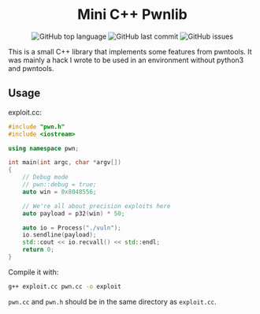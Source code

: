 <h1 align="center">Mini C++ Pwnlib</h1>
<p align="center">
    <img alt="GitHub top language" src="https://img.shields.io/github/languages/top/nankeen/pwnlib-cpp?style=for-the-badge">
    <img alt="GitHub last commit" src="https://img.shields.io/github/last-commit/nankeen/pwnlib-cpp?style=for-the-badge">
    <img alt="GitHub issues" src="https://img.shields.io/github/issues/nankeen/pwnlib-cpp?style=for-the-badge">
</p>

This is a small C++ library that implements some features from pwntools.
It was mainly a hack I wrote to be used in an environment without python3 and pwntools.

## Usage

exploit.cc:

```cpp
#include "pwn.h"
#include <iostream>

using namespace pwn;

int main(int argc, char *argv[])
{
    // Debug mode
    // pwn::debug = true;
    auto win = 0x8048556;

    // We're all about precision exploits here
    auto payload = p32(win) * 50;

    auto io = Process("./vuln");
    io.sendline(payload);
    std::cout << io.recvall() << std::endl;
    return 0;
}
```

Compile it with:

```bash
g++ exploit.cc pwn.cc -o exploit
```

`pwn.cc` and `pwn.h` should be in the same directory as `exploit.cc`.
